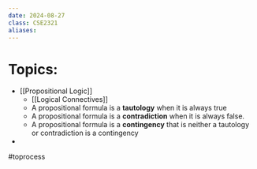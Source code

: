 ```yaml
---
date: 2024-08-27
class: CSE2321
aliases:
---
```

# Topics:
- [[Propositional Logic]]
	- [[Logical Connectives]]
	- A propositional formula is a **tautology** when it is always true
	- A propositional formula is a **contradiction** when it is always false.
	- A propositional formula is a **contingency** that is neither a tautology or contradiction is a contingency
- 
#toprocess 